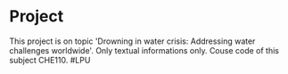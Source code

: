 # Project
This project is on topic 'Drowning in water crisis: Addressing water challenges worldwide'. 
Only textual informations only.
Couse code of this subject CHE110. #LPU
